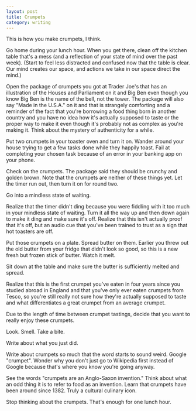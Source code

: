 ```yaml
---
layout: post
title: Crumpets
category: writing
---
```


This is how you make crumpets, I think.

Go home during your lunch hour. When you get there, clean off the kitchen table that's a mess (and a reflection of your state of mind over the past week). (Start to feel less distracted and confused now that the table is clear. Our mind creates our space, and actions we take in our space direct the mind.)

Open the package of crumpets you got at Trader Joe's that has an illustration of the Houses and Parliament on it and Big Ben even though you know Big Ben is the name of the bell, not the tower. The package will also say "Made in the U.S.A." on it and that is strangely comforting and a reminder of the fact that you're borrowing a food thing born in another country and you have no idea how it's actually supposed to taste or the proper way to make it even though it's probably not as complex as you're making it. Think about the mystery of authenticity for a while.

Put two crumpets in your toaster oven and turn it on. Wander around your house trying to get a few tasks done while they happily toast. Fail at completing your chosen task because of an error in your banking app on your phone.

Check on the crumpets. The package said they should be crunchy and golden brown. Note that the crumpets are neither of these things yet. Let the timer run out, then turn it on for round two.

Go into a mindless state of waiting.

Realize that the timer didn't ding because you were fiddling with it too much in your mindless state of waiting. Turn it all the way up and then down again to make it ding and make sure it's off. Realize that this isn't actually proof that it's off, but an audio cue that you've been trained to trust as a sign that hot toasters are off.

Put those crumpets on a plate. Spread butter on them. Earlier you threw out the old butter from your fridge that didn't look so good, so this is a new fresh but frozen stick of butter. Watch it melt.

Sit down at the table and make sure the butter is sufficiently melted and spread.

Realize that this is the first crumpet you've eaten in four years since you studied abroad in England and that you've only ever eaten crumpets from Tesco, so you're still really not sure how they're actually supposed to taste and what differentiates a great crumpet from an average crumpet.

Due to the length of time between crumpet tastings, decide that you want to really enjoy these crumpets.

Look. Smell. Take a bite.

Write about what you just did.

Write about crumpets so much that the word starts to sound weird. Google "crumpet". Wonder why you don't just go to Wikipedia first instead of Google because that's where you know you're going anyway.

See the words "crumpets are an Anglo-Saxon invention." Think about what an odd thing it is to refer to food as an invention. Learn that crumpets have been around since 1382. Truly a cultural culinary icon.

Stop thinking about the crumpets. That's enough for one lunch hour.